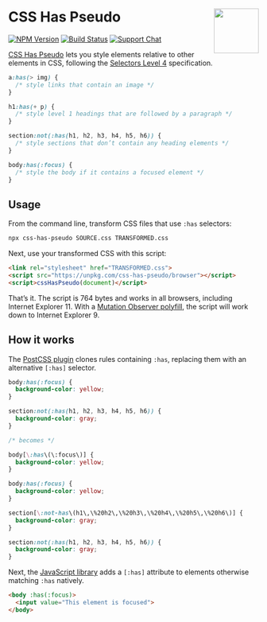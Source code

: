 # CSS Has Pseudo [<img src="http://jonathantneal.github.io/js-logo.svg" alt="" width="90" height="90" align="right">][CSS Has Pseudo]

[![NPM Version][npm-img]][npm-url]
[![Build Status][cli-img]][cli-url]
[![Support Chat][git-img]][git-url]

[CSS Has Pseudo] lets you style elements relative to other elements in CSS,
following the [Selectors Level 4] specification.

```css
a:has(> img) {
  /* style links that contain an image */
}

h1:has(+ p) {
  /* style level 1 headings that are followed by a paragraph */
}

section:not(:has(h1, h2, h3, h4, h5, h6)) {
  /* style sections that don’t contain any heading elements */
}

body:has(:focus) {
  /* style the body if it contains a focused element */
}
```

## Usage

From the command line, transform CSS files that use `:has` selectors:

```bash
npx css-has-pseudo SOURCE.css TRANSFORMED.css
```

Next, use your transformed CSS with this script:

```html
<link rel="stylesheet" href="TRANSFORMED.css">
<script src="https://unpkg.com/css-has-pseudo/browser"></script>
<script>cssHasPseudo(document)</script>
```

That’s it. The script is 764 bytes and works in all browsers, including
Internet Explorer 11. With a [Mutation Observer polyfill], the script will work
down to Internet Explorer 9.

## How it works

The [PostCSS plugin](README-POSTCSS.md) clones rules containing `:has`,
replacing them with an alternative `[:has]` selector.

```css
body:has(:focus) {
  background-color: yellow;
}

section:not(:has(h1, h2, h3, h4, h5, h6)) {
  background-color: gray;
}

/* becomes */

body[\:has\(\:focus\)] {
  background-color: yellow;
}

body:has(:focus) {
  background-color: yellow;
}

section[\:not-has\(h1\,\%20h2\,\%20h3\,\%20h4\,\%20h5\,\%20h6\)] {
  background-color: gray;
}

section:not(:has(h1, h2, h3, h4, h5, h6)) {
  background-color: gray;
}
```

Next, the [JavaScript library](README-BROWSER.md) adds a `[:has]` attribute to
elements otherwise matching `:has` natively.

```html
<body :has(:focus)>
  <input value="This element is focused">
</body>
```

[cli-img]: https://img.shields.io/travis/csstools/css-has-pseudo/master.svg
[cli-url]: https://travis-ci.org/csstools/css-has-pseudo
[git-img]: https://img.shields.io/badge/support-chat-blue.svg
[git-url]: https://gitter.im/postcss/postcss
[npm-img]: https://img.shields.io/npm/v/css-has-pseudo.svg
[npm-url]: https://www.npmjs.com/package/css-has-pseudo

[CSS Has Pseudo]: https://github.com/csstools/css-has-pseudo
[Mutation Observer polyfill]: https://github.com/webmodules/mutation-observer
[Selectors Level 4]: https://drafts.csswg.org/selectors-4/#has-pseudo
